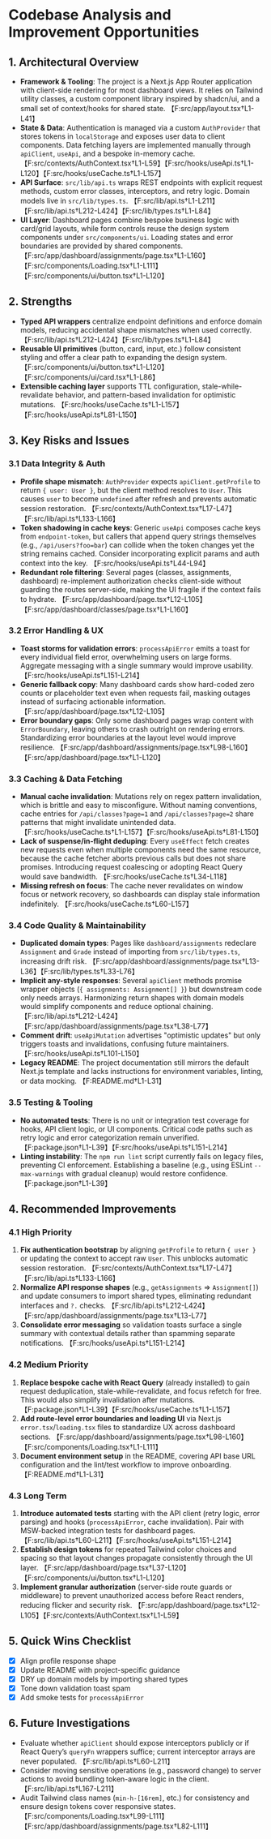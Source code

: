 # Codebase Analysis and Improvement Opportunities

## 1. Architectural Overview
- **Framework & Tooling**: The project is a Next.js App Router application with client-side rendering for most dashboard views. It relies on Tailwind utility classes, a custom component library inspired by shadcn/ui, and a small set of context/hooks for shared state. 【F:src/app/layout.tsx†L1-L41】
- **State & Data**: Authentication is managed via a custom `AuthProvider` that stores tokens in `localStorage` and exposes user data to client components. Data fetching layers are implemented manually through `apiClient`, `useApi`, and a bespoke in-memory cache. 【F:src/contexts/AuthContext.tsx†L1-L59】【F:src/hooks/useApi.ts†L1-L120】【F:src/hooks/useCache.ts†L1-L157】
- **API Surface**: `src/lib/api.ts` wraps REST endpoints with explicit request methods, custom error classes, interceptors, and retry logic. Domain models live in `src/lib/types.ts`. 【F:src/lib/api.ts†L1-L211】【F:src/lib/api.ts†L212-L424】【F:src/lib/types.ts†L1-L84】
- **UI Layer**: Dashboard pages combine bespoke business logic with card/grid layouts, while form controls reuse the design system components under `src/components/ui`. Loading states and error boundaries are provided by shared components. 【F:src/app/dashboard/assignments/page.tsx†L1-L160】【F:src/components/Loading.tsx†L1-L111】【F:src/components/ui/button.tsx†L1-L120】

## 2. Strengths
- **Typed API wrappers** centralize endpoint definitions and enforce domain models, reducing accidental shape mismatches when used correctly. 【F:src/lib/api.ts†L212-L424】【F:src/lib/types.ts†L1-L84】
- **Reusable UI primitives** (button, card, input, etc.) follow consistent styling and offer a clear path to expanding the design system. 【F:src/components/ui/button.tsx†L1-L120】【F:src/components/ui/card.tsx†L1-L86】
- **Extensible caching layer** supports TTL configuration, stale-while-revalidate behavior, and pattern-based invalidation for optimistic mutations. 【F:src/hooks/useCache.ts†L1-L157】【F:src/hooks/useApi.ts†L81-L150】

## 3. Key Risks and Issues
### 3.1 Data Integrity & Auth
- **Profile shape mismatch**: `AuthProvider` expects `apiClient.getProfile` to return `{ user: User }`, but the client method resolves to `User`. This causes `user` to become `undefined` after refresh and prevents automatic session restoration. 【F:src/contexts/AuthContext.tsx†L17-L47】【F:src/lib/api.ts†L133-L166】
- **Token shadowing in cache keys**: Generic `useApi` composes cache keys from `endpoint-token`, but callers that append query strings themselves (e.g., `/api/users?foo=bar`) can collide when the token changes yet the string remains cached. Consider incorporating explicit params and auth context into the key. 【F:src/hooks/useApi.ts†L44-L94】
- **Redundant role filtering**: Several pages (classes, assignments, dashboard) re-implement authorization checks client-side without guarding the routes server-side, making the UI fragile if the context fails to hydrate. 【F:src/app/dashboard/page.tsx†L12-L105】【F:src/app/dashboard/classes/page.tsx†L1-L160】

### 3.2 Error Handling & UX
- **Toast storms for validation errors**: `processApiError` emits a toast for every individual field error, overwhelming users on large forms. Aggregate messaging with a single summary would improve usability. 【F:src/hooks/useApi.ts†L151-L214】
- **Generic fallback copy**: Many dashboard cards show hard-coded zero counts or placeholder text even when requests fail, masking outages instead of surfacing actionable information. 【F:src/app/dashboard/page.tsx†L12-L105】
- **Error boundary gaps**: Only some dashboard pages wrap content with `ErrorBoundary`, leaving others to crash outright on rendering errors. Standardizing error boundaries at the layout level would improve resilience. 【F:src/app/dashboard/assignments/page.tsx†L98-L160】【F:src/app/dashboard/page.tsx†L1-L120】

### 3.3 Caching & Data Fetching
- **Manual cache invalidation**: Mutations rely on regex pattern invalidation, which is brittle and easy to misconfigure. Without naming conventions, cache entries for `/api/classes?page=1` and `/api/classes?page=2` share patterns that might invalidate unintended data. 【F:src/hooks/useCache.ts†L1-L157】【F:src/hooks/useApi.ts†L81-L150】
- **Lack of suspense/in-flight deduping**: Every `useEffect` fetch creates new requests even when multiple components need the same resource, because the cache fetcher aborts previous calls but does not share promises. Introducing request coalescing or adopting React Query would save bandwidth. 【F:src/hooks/useCache.ts†L34-L118】
- **Missing refresh on focus**: The cache never revalidates on window focus or network recovery, so dashboards can display stale information indefinitely. 【F:src/hooks/useCache.ts†L60-L157】

### 3.4 Code Quality & Maintainability
- **Duplicated domain types**: Pages like `dashboard/assignments` redeclare `Assignment` and `Grade` instead of importing from `src/lib/types.ts`, increasing drift risk. 【F:src/app/dashboard/assignments/page.tsx†L13-L36】【F:src/lib/types.ts†L33-L76】
- **Implicit any-style responses**: Several `apiClient` methods promise wrapper objects (`{ assignments: Assignment[] }`) but downstream code only needs arrays. Harmonizing return shapes with domain models would simplify components and reduce optional chaining. 【F:src/lib/api.ts†L212-L424】【F:src/app/dashboard/assignments/page.tsx†L38-L77】
- **Comment drift**: `useApiMutation` advertises "optimistic updates" but only triggers toasts and invalidations, confusing future maintainers. 【F:src/hooks/useApi.ts†L101-L150】
- **Legacy README**: The project documentation still mirrors the default Next.js template and lacks instructions for environment variables, linting, or data mocking. 【F:README.md†L1-L31】

### 3.5 Testing & Tooling
- **No automated tests**: There is no unit or integration test coverage for hooks, API client logic, or UI components. Critical code paths such as retry logic and error categorization remain unverified. 【F:package.json†L1-L39】【F:src/hooks/useApi.ts†L151-L214】
- **Linting instability**: The `npm run lint` script currently fails on legacy files, preventing CI enforcement. Establishing a baseline (e.g., using ESLint `--max-warnings` with gradual cleanup) would restore confidence. 【F:package.json†L1-L39】

## 4. Recommended Improvements
### 4.1 High Priority
1. **Fix authentication bootstrap** by aligning `getProfile` to return `{ user }` or updating the context to accept raw `User`. This unblocks automatic session restoration. 【F:src/contexts/AuthContext.tsx†L17-L47】【F:src/lib/api.ts†L133-L166】
2. **Normalize API response shapes** (e.g., `getAssignments` => `Assignment[]`) and update consumers to import shared types, eliminating redundant interfaces and `?.` checks. 【F:src/lib/api.ts†L212-L424】【F:src/app/dashboard/assignments/page.tsx†L13-L77】
3. **Consolidate error messaging** so validation toasts surface a single summary with contextual details rather than spamming separate notifications. 【F:src/hooks/useApi.ts†L151-L214】

### 4.2 Medium Priority
1. **Replace bespoke cache with React Query** (already installed) to gain request deduplication, stale-while-revalidate, and focus refetch for free. This would also simplify invalidation after mutations. 【F:package.json†L1-L39】【F:src/hooks/useCache.ts†L1-L157】
2. **Add route-level error boundaries and loading UI** via Next.js `error.tsx`/`loading.tsx` files to standardize UX across dashboard sections. 【F:src/app/dashboard/assignments/page.tsx†L98-L160】【F:src/components/Loading.tsx†L1-L111】
3. **Document environment setup** in the README, covering API base URL configuration and the lint/test workflow to improve onboarding. 【F:README.md†L1-L31】

### 4.3 Long Term
1. **Introduce automated tests** starting with the API client (retry logic, error parsing) and hooks (`processApiError`, cache invalidation). Pair with MSW-backed integration tests for dashboard pages. 【F:src/lib/api.ts†L60-L211】【F:src/hooks/useApi.ts†L151-L214】
2. **Establish design tokens** for repeated Tailwind color choices and spacing so that layout changes propagate consistently through the UI layer. 【F:src/app/dashboard/page.tsx†L37-L120】【F:src/components/ui/button.tsx†L1-L120】
3. **Implement granular authorization** (server-side route guards or middleware) to prevent unauthorized access before React renders, reducing flicker and security risk. 【F:src/app/dashboard/page.tsx†L12-L105】【F:src/contexts/AuthContext.tsx†L1-L59】

## 5. Quick Wins Checklist
- [x] Align profile response shape
- [x] Update README with project-specific guidance
- [x] DRY up domain models by importing shared types
- [x] Tone down validation toast spam
- [x] Add smoke tests for `processApiError`

## 6. Future Investigations
- Evaluate whether `apiClient` should expose interceptors publicly or if React Query’s `queryFn` wrappers suffice; current interceptor arrays are never populated. 【F:src/lib/api.ts†L60-L211】
- Consider moving sensitive operations (e.g., password change) to server actions to avoid bundling token-aware logic in the client. 【F:src/lib/api.ts†L167-L211】
- Audit Tailwind class names (`min-h-[16rem]`, etc.) for consistency and ensure design tokens cover responsive states. 【F:src/components/Loading.tsx†L99-L111】【F:src/app/dashboard/assignments/page.tsx†L82-L111】
